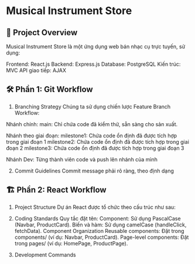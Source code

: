 # Musical Instrument Store
## 🚀 Project Overview
Musical Instrument Store là một ứng dụng web bán nhạc cụ trực tuyến, sử dụng:

Frontend: React.js
Backend: Express.js
Database: PostgreSQL
Kiến trúc: MVC
API giao tiếp: AJAX
## 🛠️ Phần 1: Git Workflow
1. Branching Strategy
Chúng ta sử dụng chiến lược Feature Branch Workflow:

Nhánh chính:
main: Chỉ chứa code đã kiểm thử, sẵn sàng cho sản xuất.

Nhánh theo giai đoạn:
milestone1: Chứa code ổn định đã được tích hợp trong giai đoạn 1
milestone2: Chứa code ổn định đã được tích hợp trong giai đoạn 2
milestone3: Chứa code ổn định đã được tích hợp trong giai đoạn 3

Nhánh Dev:
Từng thành viên code và push lên nhánh của mình


2. Commit Guidelines
Commit message phải rõ ràng, theo định dạng

## 🏗️ Phần 2: React Workflow
1. Project Structure
Dự án React được tổ chức theo cấu trúc như sau:


2. Coding Standards
Quy tắc đặt tên:
Component: Sử dụng PascalCase (Navbar, ProductCard).
Biến và hàm: Sử dụng camelCase (handleClick, fetchData).
Component Organization
Reusable components: Đặt trong components/ (ví dụ: Navbar, ProductCard).
Page-level components: Đặt trong pages/ (ví dụ: HomePage, ProductPage).

3. Development Commands
